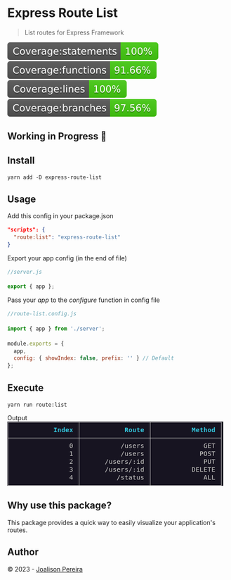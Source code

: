 # Express Route List

> List routes for Express Framework

![](./docs/badge-statements.svg) ![](./docs/badge-functions.svg) ![](./docs/badge-lines.svg) ![](./docs/badge-branches.svg)

[license-url]: https://opensource.org/licenses/MIT

## Working in Progress 🚧

## Install

```
yarn add -D express-route-list
```

## Usage

Add this config in your package.json

```json
"scripts": {
  "route:list": "express-route-list"
}
```

Export your app config (in the end of file)

```js
//server.js

export { app };
```

Pass your _app_ to the _configure_ function in config file

```js
//route-list.config.js

import { app } from './server';

module.exports = {
  app,
  config: { showIndex: false, prefix: '' } // Default
};
```

## Execute

```
yarn run route:list
```

Output
![](./docs/output.png)

## Why use this package?

This package provides a quick way to easily visualize your application's routes.

## Author

© 2023 - [Joalison Pereira](https://joalisonpereira.github.io/)
